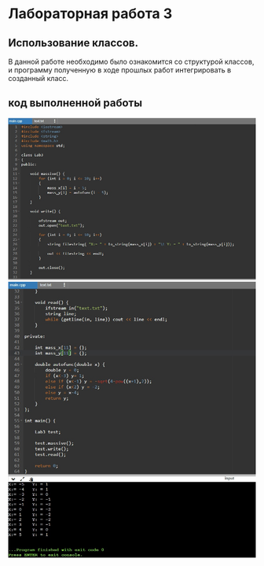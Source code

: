 # Лабораторная работа 3
## Использование классов.
В данной работе необходимо было ознакомится со структурой классов, и программу полученную в ходе прошлых работ интегрировать в созданный класс.
## код выполненной работы
![lab3](./алг_лаб3.1.png)
![lab3.1](./алг_лаб3.2.png)

